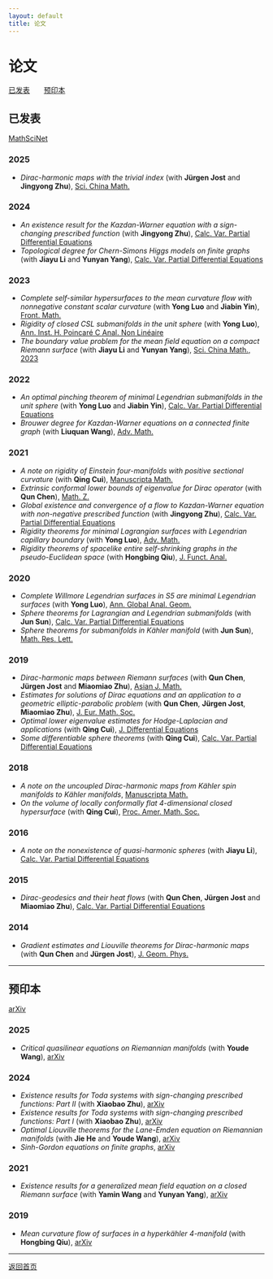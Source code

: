 ```yaml
---
layout: default
title: 论文
---
```


# 论文
[已发表](#已发表) &nbsp; &nbsp; &nbsp; [预印本](#预印本) 

## 已发表
[MathSciNet](https://mathscinet.ams.org/mathscinet/2006/mathscinet/search/author.html?mrauthid=1047065)

### 2025
- <em>Dirac-harmonic maps with the trivial index</em> (with <strong>Jürgen Jost</strong> and <strong>Jingyong Zhu</strong>), [Sci. China Math.](https://doi.org/10.1007/s11425-023-2283-0)

### 2024
- <em>An existence result for the Kazdan-Warner equation with a sign-changing prescribed function</em> (with <strong>Jingyong Zhu</strong>), [Calc. Var. Partial Differential Equations](https://doi.org/10.1007/s00526-023-02659-4)
- <em>Topological degree for Chern-Simons Higgs models on finite graphs</em> (with <strong>Jiayu Li</strong> and <strong>Yunyan Yang</strong>), [Calc. Var. Partial Differential Equations](https://doi.org/10.1007/s00526-024-02706-8)

### 2023
- <em>Complete self-similar hypersurfaces to the mean curvature flow with nonnegative constant scalar curvature</em> (with <strong>Yong Luo</strong> and <strong>Jiabin Yin</strong>), [Front. Math.](https://doi.org/10.1007/s11464-021-0229-x)
- <em>Rigidity of closed CSL submanifolds in the unit sphere</em> (with <strong>Yong Luo</strong>), [Ann. Inst. H. Poincaré C Anal. Non Linéaire](https://doi.org/10.4171/aihpc/50)
- <em>The boundary value problem for the mean field equation on a compact Riemann surface</em> (with <strong>Jiayu Li</strong> and <strong>Yunyan Yang</strong>), [Sci. China Math., 2023](https://doi.org/10.1007/s11425-021-1962-5)

### 2022
- <em>An optimal pinching theorem of minimal Legendrian submanifolds in the unit sphere</em> (with <strong>Yong Luo</strong> and <strong>Jiabin Yin</strong>), [Calc. Var. Partial Differential Equations](https://doi.org/10.1007/s00526-022-02304-6)
- <em>Brouwer degree for Kazdan-Warner equations on a connected finite graph</em> (with <strong>Liuquan Wang</strong>), [Adv. Math.](https://doi.org/10.1016/j.aim.2022.108422)

### 2021
- <em>A note on rigidity of Einstein four-manifolds with positive sectional curvature</em> (with <strong>Qing Cui</strong>), [Manuscripta Math.](https://doi.org/10.1007/s00229-020-01217-y)
- <em>Extrinsic conformal lower bounds of eigenvalue for Dirac operator</em> (with <strong>Qun Chen</strong>), [Math. Z.](https://doi.org/10.1007/s00209-020-02573-x)
- <em>Global existence and convergence of a flow to Kazdan-Warner equation with non-negative prescribed function</em> (with <strong>Jingyong Zhu</strong>), [Calc. Var. Partial Differential Equations](https://doi.org/10.1007/s00526-020-01873-8)
- <em>Rigidity theorems for minimal Lagrangian surfaces with Legendrian capillary boundary</em> (with <strong>Yong Luo</strong>), [Adv. Math.](https://doi.org/10.1016/j.aim.2021.108124)
- <em>Rigidity theorems of spacelike entire self-shrinking graphs in the pseudo-Euclidean space</em> (with <strong>Hongbing Qiu</strong>), [J. Funct. Anal.](https://doi.org/10.1016/j.jfa.2021.109189)

### 2020
- <em>Complete Willmore Legendrian surfaces in S5 are minimal Legendrian surfaces</em> (with <strong>Yong Luo</strong>), [Ann. Global Anal. Geom.](https://doi.org/10.1007/s10455-020-09719-4)
- <em>Sphere theorems for Lagrangian and Legendrian submanifolds</em> (with <strong>Jun Sun</strong>), [Calc. Var. Partial Differential Equations](https://doi.org/10.1007/s00526-020-01797-3)
- <em>Sphere theorems for submanifolds in Kähler manifold</em> (with <strong>Jun Sun</strong>), [Math. Res. Lett.](https://dx.doi.org/10.4310/MRL.2020.v27.n4.a10)

### 2019
- <em>Dirac-harmonic maps between Riemann surfaces</em> (with <strong>Qun Chen</strong>, <strong>Jürgen Jost</strong> and <strong>Miaomiao Zhu</strong>), [Asian J. Math.](https://dx.doi.org/10.4310/AJM.2019.v23.n1.a6)
- <em>Estimates for solutions of Dirac equations and an application to a geometric elliptic-parabolic problem</em> (with <strong>Qun Chen</strong>, <strong>Jürgen Jost</strong>, <strong>Miaomiao Zhu</strong>), [J. Eur. Math. Soc.](https://doi.org/10.4171/JEMS/847)
- <em>Optimal lower eigenvalue estimates for Hodge-Laplacian and applications</em> (with <strong>Qing Cui</strong>), [J. Differential Equations](https://doi.org/10.1016/j.jde.2018.12.032)
- <em>Some differentiable sphere theorems</em> (with <strong>Qing Cui</strong>), [Calc. Var. Partial Differential Equations](https://doi.org/10.1007/s00526-019-1487-2)

### 2018
- <em>A note on the uncoupled Dirac-harmonic maps from Kähler spin manifolds to Kähler manifolds</em>, [Manuscripta Math.](https://doi.org/10.1007/s00229-017-0941-8)
- <em>On the volume of locally conformally flat 4-dimensional closed hypersurface</em> (with <strong>Qing Cui</strong>), [Proc. Amer. Math. Soc.](https://doi.org/10.1090/proc/13855)

### 2016
- <em>A note on the nonexistence of quasi-harmonic spheres</em> (with <strong>Jiayu Li</strong>), [Calc. Var. Partial Differential Equations](https://doi.org/10.1007/s00526-016-1076-6)

### 2015
- <em>Dirac-geodesics and their heat flows</em> (with <strong>Qun Chen</strong>, <strong>Jürgen Jost</strong> and <strong>Miaomiao Zhu</strong>), [Calc. Var. Partial Differential Equations](https://doi.org/10.1007/s00526-015-0877-3)

### 2014
- <em>Gradient estimates and Liouville theorems for Dirac-harmonic maps</em> (with <strong>Qun Chen</strong> and <strong>Jürgen Jost</strong>), [J. Geom. Phys.](http://dx.doi.org/10.1016/j.geomphys.2013.10.011)
  
---

## 预印本
[arXiv](https://arxiv.org/a/sun_l_3.html)

### 2025
- <em>Critical quasilinear equations on Riemannian manifolds</em> (with <strong>Youde Wang</strong>), [arXiv](https://doi.org/10.48550/arXiv.2502.08495)

### 2024
- <em>Existence results for Toda systems with sign-changing prescribed functions: Part II</em> (with <strong>Xiaobao Zhu</strong>), [arXiv](https://doi.org/10.48550/arXiv.2412.07537)
- <em>Existence results for Toda systems with sign-changing prescribed functions: Part I</em> (with <strong>Xiaobao Zhu</strong>), [arXiv](https://doi.org/10.48550/arXiv.2412.05578)
- <em>Optimal Liouville theorems for the Lane-Emden equation on Riemannian manifolds</em> (with <strong>Jie He</strong> and <strong>Youde Wang</strong>), [arXiv](https://doi.org/10.48550/arXiv.2411.06956)
- <em>Sinh-Gordon equations on finite graphs</em>, [arXiv](https://doi.org/10.48550/arXiv.2406.17166)

### 2021
- <em>Existence results for a generalized mean field equation on a closed Riemann surface</em> (with <strong>Yamin Wang</strong> and <strong>Yunyan Yang</strong>), [arXiv](https://doi.org/10.48550/arXiv.2101.03859)

### 2019
- <em>Mean curvature flow of surfaces in a hyperkähler 4-manifold</em> (with <strong>Hongbing Qiu</strong>), [arXiv](https://doi.org/10.48550/arXiv.1902.00645)

---

[返回首页](index.md)
